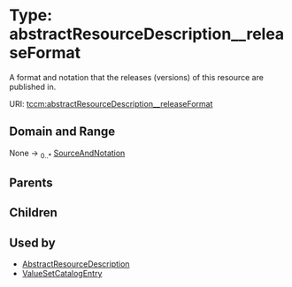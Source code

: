 
# Type: abstractResourceDescription__releaseFormat


A format and notation that the releases (versions) of this resource are published in.

URI: [tccm:abstractResourceDescription__releaseFormat](https://hotecosystem.org/tccm/abstractResourceDescription__releaseFormat)


## Domain and Range

None ->  <sub>0..*</sub> [SourceAndNotation](SourceAndNotation.md)

## Parents


## Children


## Used by

 * [AbstractResourceDescription](AbstractResourceDescription.md)
 * [ValueSetCatalogEntry](ValueSetCatalogEntry.md)
